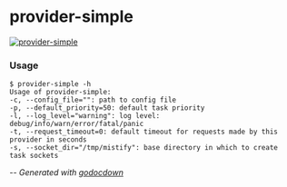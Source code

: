 # provider-simple

[![provider-simple](https://godoc.org/github.com/cerana/cerana/provider/examples/simple/cmd/provider-simple?status.png)](https://godoc.org/github.com/cerana/cerana/provider/examples/simple/cmd/provider-simple)

### Usage

    $ provider-simple -h
    Usage of provider-simple:
    -c, --config_file="": path to config file
    -p, --default_priority=50: default task priority
    -l, --log_level="warning": log level: debug/info/warn/error/fatal/panic
    -t, --request_timeout=0: default timeout for requests made by this provider in seconds
    -s, --socket_dir="/tmp/mistify": base directory in which to create task sockets


--
*Generated with [godocdown](https://github.com/robertkrimen/godocdown)*
